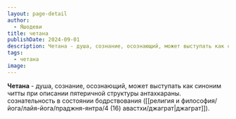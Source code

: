 ```yaml
---
layout: page-detail
author:
  - Яшодеви
title: четана
publishDate: 2024-09-01
description: Четана - душа, сознание, осознающий, может выступать как синоним читты при описании пятеричной структуры антахкараны;
tags:
  - четана
image:
---
```

**Четана** - душа, сознание, осознающий, может выступать как синоним читты при описании пятеричной структуры антахкараны. сознательность в состоянии бодрствования ([[религия и философия/йога/лайя-йога/праджня-янтра/4 (16) авастхи/джаграт|джаграт]]).

